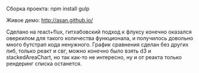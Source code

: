 Сборка проекта:
npm install
gulp

Живое демо:
http://asan.github.io/

Сделано на react+flux, гитхабовский подход к флуксу конечно оказался оверкилом для такого количества функционала, и получилось довольно много бутстрап кода ненужного. График сравнения сделан без других либ, только реакт и свг, можно конечно было взять d3 и stackedAreaChart, но так как-то не интересно, ну и от реакта только рендеринг списка останется.